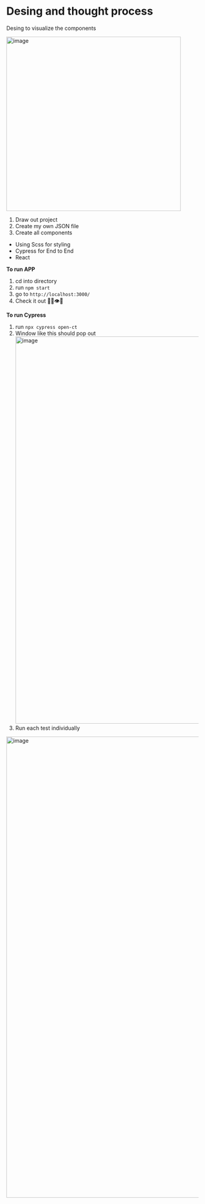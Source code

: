 # Desing and thought process 

Desing to visualize the components 

<img width="457" alt="image" src="https://user-images.githubusercontent.com/46979071/159322633-a7904c5d-e0da-4266-93c0-56fc25fb8c6c.png">

1. Draw out project
2. Create my own JSON file 
3. Create all components 



- Using Scss for styling
- Cypress for End to End 
- React 


**To run APP** 

1. cd into directory
2. run `npm start`
3. go to `http://localhost:3000/` 
4. Check it out 🤔🙀👁👀

**To run Cypress**
1. run `npx cypress open-ct`
2. Window like this should pop out <img width="1015" alt="image" src="https://user-images.githubusercontent.com/46979071/159326383-ee566efc-8e8c-4e78-a7d9-7371e4501947.png">
3. Run each test individually 


<img width="1209" alt="image" src="https://user-images.githubusercontent.com/46979071/159341392-5452bc7a-4790-468c-833b-4ad48ec6e254.png">
